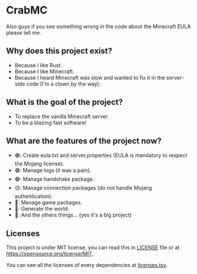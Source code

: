 # CrabMC

Also guys if you see something wrong in the code about the Minecraft EULA please tell me.

## Why does this project exist?

* Because I like Rust.
* Because I like Minecraft.
* Because I heard Minecraft was slow and wanted to fix it in the server-side code (I'm a clown by the way).

## What is the goal of the project?

* To replace the vanilla Minecraft server.
* To be a blazing fast software!

## What are the features of the project now?

* 🟢: Create eula.txt and server.properties (EULA is mandatory to respect the Mojang license).
* 🟢: Manage logs (it was a pain).
* 🟢: Manage handshake package.
* 🟡: Manage connection packages (do not handle Mojang authentication).
* 🔴: Manage game packages.
* 🔴: Generate the world.
* 🔴: And the others things... (yes it's a big project)

## Licenses

This project is under MIT license, you can read this in [LICENSE](LICENSE) file or at https://opensource.org/license/MIT.

You can see all the licenses of every dependencies at [licenses.tsv](licenses.tsv).
